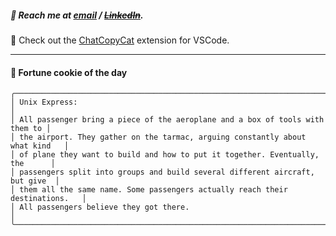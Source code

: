 ##### :calling: Reach me at **[email](mailto:johannes@stenmark.in)** ***/*** **[~~LinkedIn~~](https://www.linkedin.com/in/johannes-stenmark)**.
:feet: Check out the [ChatCopyCat](https://github.com/jstenmark/ChatCopyCat) extension for VSCode.

---
#### :cookie: Fortune cookie of the day
```smalltalk
╭──────────────────────────────────────────────────────────────────────────────╮
│ Unix Express:                                                                │
│ All passenger bring a piece of the aeroplane and a box of tools with them to │
│ the airport. They gather on the tarmac, arguing constantly about what kind   │
│ of plane they want to build and how to put it together. Eventually, the      │
│ passengers split into groups and build several different aircraft, but give  │
│ them all the same name. Some passengers actually reach their destinations.   │
│ All passengers believe they got there.                                       │
╰──────────────────────────────────────────────────────────────────────────────╯
```

